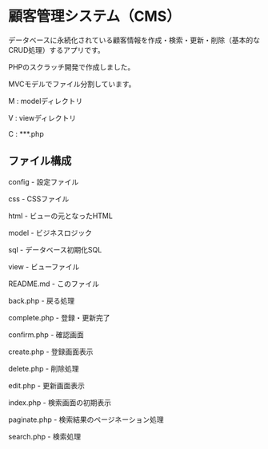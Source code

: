 # 顧客管理システム（CMS）

データベースに永続化されている顧客情報を作成・検索・更新・削除（基本的なCRUD処理）するアプリです。

PHPのスクラッチ開発で作成しました。

MVCモデルでファイル分割しています。

M : modelディレクトリ

V : viewディレクトリ

C : ***.php

## ファイル構成

config - 設定ファイル

css - CSSファイル

html - ビューの元となったHTML

model - ビジネスロジック

sql - データベース初期化SQL

view - ビューファイル

README.md - このファイル

back.php - 戻る処理

complete.php - 登録・更新完了

confirm.php - 確認画面

create.php - 登録画面表示

delete.php - 削除処理

edit.php - 更新画面表示

index.php - 検索画面の初期表示

paginate.php - 検索結果のページネーション処理

search.php - 検索処理
